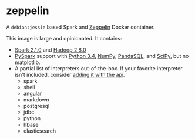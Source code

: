 # zeppelin

A `debian:jessie` based Spark and [Zeppelin](http://zeppelin.apache.org) Docker container.

This image is large and opinionated. It contains:

- [Spark 2.1.0](http://spark.apache.org/docs/2.1.0) and [Hadoop 2.8.0](http://hadoop.apache.org/docs/r2.8.0)
- [PySpark](http://spark.apache.org/docs/2.0.1/api/python) support with [Python 3.4](https://docs.python.org/3.4), [NumPy](http://www.numpy.org), [PandaSQL](https://github.com/yhat/pandasql), and [SciPy](https://www.scipy.org/scipylib/index.html), but no matplotlib.
- A partial list of interpreters out-of-the-box. If your favorite interpreter isn't included, consider [adding it with the api](http://zeppelin.apache.org/docs/0.7.0/manual/dynamicinterpreterload.html).
  - spark
  - shell
  - angular
  - markdown
  - postgresql
  - jdbc
  - python
  - hbase
  - elasticsearch
